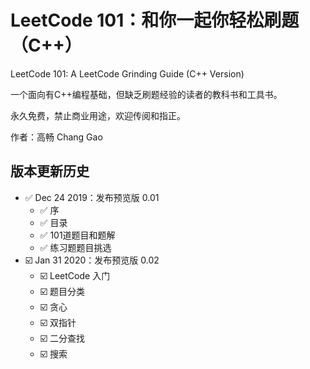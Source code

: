 # LeetCode 101：和你一起你轻松刷题（C++）

LeetCode 101: A LeetCode Grinding Guide (C++ Version)

一个面向有C++编程基础，但缺乏刷题经验的读者的教科书和工具书。

永久免费，禁止商业用途，欢迎传阅和指正。

作者：高畅 Chang Gao

## 版本更新历史
* :white_check_mark: Dec 24 2019：发布预览版 0.01
  * :white_check_mark: 序
  * :white_check_mark: 目录
  * :white_check_mark: 101道题目和题解
  * :white_check_mark: 练习题题目挑选
* :ballot_box_with_check: Jan 31 2020：发布预览版 0.02
  * :ballot_box_with_check: LeetCode 入门
  * :ballot_box_with_check: 题目分类
  * :ballot_box_with_check: 贪心
  * :ballot_box_with_check: 双指针
  * :ballot_box_with_check: 二分查找
  * :ballot_box_with_check: 搜索
